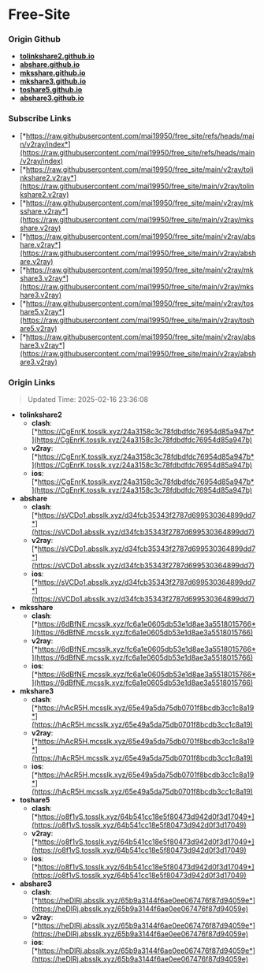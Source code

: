 # Free-Site

### Origin Github

- [**tolinkshare2.github.io**](https://github.com/tolinkshare2/tolinkshare2.github.io)
- [**abshare.github.io**](https://github.com/abshare/abshare.github.io)
- [**mksshare.github.io**](https://github.com/mksshare/mksshare.github.io)
- [**mkshare3.github.io**](https://github.com/mkshare3/mkshare3.github.io)
- [**toshare5.github.io**](https://github.com/toshare5/toshare5.github.io)
- [**abshare3.github.io**](https://github.com/abshare3/abshare3.github.io)

### Subscribe Links

- [*https://raw.githubusercontent.com/mai19950/free_site/refs/heads/main/v2ray/index*](https://raw.githubusercontent.com/mai19950/free_site/refs/heads/main/v2ray/index)
- [*https://raw.githubusercontent.com/mai19950/free_site/main/v2ray/tolinkshare2.v2ray*](https://raw.githubusercontent.com/mai19950/free_site/main/v2ray/tolinkshare2.v2ray)
- [*https://raw.githubusercontent.com/mai19950/free_site/main/v2ray/mksshare.v2ray*](https://raw.githubusercontent.com/mai19950/free_site/main/v2ray/mksshare.v2ray)
- [*https://raw.githubusercontent.com/mai19950/free_site/main/v2ray/abshare.v2ray*](https://raw.githubusercontent.com/mai19950/free_site/main/v2ray/abshare.v2ray)
- [*https://raw.githubusercontent.com/mai19950/free_site/main/v2ray/mkshare3.v2ray*](https://raw.githubusercontent.com/mai19950/free_site/main/v2ray/mkshare3.v2ray)
- [*https://raw.githubusercontent.com/mai19950/free_site/main/v2ray/toshare5.v2ray*](https://raw.githubusercontent.com/mai19950/free_site/main/v2ray/toshare5.v2ray)
- [*https://raw.githubusercontent.com/mai19950/free_site/main/v2ray/abshare3.v2ray*](https://raw.githubusercontent.com/mai19950/free_site/main/v2ray/abshare3.v2ray)

### Origin Links

> Updated Time: 2025-02-16 23:36:08

- **tolinkshare2**
  - **clash**: [*https://CgEnrK.tosslk.xyz/24a3158c3c78fdbdfdc76954d85a947b*](https://CgEnrK.tosslk.xyz/24a3158c3c78fdbdfdc76954d85a947b)
  - **v2ray**: [*https://CgEnrK.tosslk.xyz/24a3158c3c78fdbdfdc76954d85a947b*](https://CgEnrK.tosslk.xyz/24a3158c3c78fdbdfdc76954d85a947b)
  - **ios**: [*https://CgEnrK.tosslk.xyz/24a3158c3c78fdbdfdc76954d85a947b*](https://CgEnrK.tosslk.xyz/24a3158c3c78fdbdfdc76954d85a947b)
- **abshare**
  - **clash**: [*https://sVCDo1.absslk.xyz/d34fcb35343f2787d699530364899dd7*](https://sVCDo1.absslk.xyz/d34fcb35343f2787d699530364899dd7)
  - **v2ray**: [*https://sVCDo1.absslk.xyz/d34fcb35343f2787d699530364899dd7*](https://sVCDo1.absslk.xyz/d34fcb35343f2787d699530364899dd7)
  - **ios**: [*https://sVCDo1.absslk.xyz/d34fcb35343f2787d699530364899dd7*](https://sVCDo1.absslk.xyz/d34fcb35343f2787d699530364899dd7)
- **mksshare**
  - **clash**: [*https://6dBfNE.mcsslk.xyz/fc6a1e0605db53e1d8ae3a5518015766*](https://6dBfNE.mcsslk.xyz/fc6a1e0605db53e1d8ae3a5518015766)
  - **v2ray**: [*https://6dBfNE.mcsslk.xyz/fc6a1e0605db53e1d8ae3a5518015766*](https://6dBfNE.mcsslk.xyz/fc6a1e0605db53e1d8ae3a5518015766)
  - **ios**: [*https://6dBfNE.mcsslk.xyz/fc6a1e0605db53e1d8ae3a5518015766*](https://6dBfNE.mcsslk.xyz/fc6a1e0605db53e1d8ae3a5518015766)
- **mkshare3**
  - **clash**: [*https://hAcR5H.mcsslk.xyz/65e49a5da75db0701f8bcdb3cc1c8a19*](https://hAcR5H.mcsslk.xyz/65e49a5da75db0701f8bcdb3cc1c8a19)
  - **v2ray**: [*https://hAcR5H.mcsslk.xyz/65e49a5da75db0701f8bcdb3cc1c8a19*](https://hAcR5H.mcsslk.xyz/65e49a5da75db0701f8bcdb3cc1c8a19)
  - **ios**: [*https://hAcR5H.mcsslk.xyz/65e49a5da75db0701f8bcdb3cc1c8a19*](https://hAcR5H.mcsslk.xyz/65e49a5da75db0701f8bcdb3cc1c8a19)
- **toshare5**
  - **clash**: [*https://o8f1vS.tosslk.xyz/64b541cc18e5f80473d942d0f3d17049*](https://o8f1vS.tosslk.xyz/64b541cc18e5f80473d942d0f3d17049)
  - **v2ray**: [*https://o8f1vS.tosslk.xyz/64b541cc18e5f80473d942d0f3d17049*](https://o8f1vS.tosslk.xyz/64b541cc18e5f80473d942d0f3d17049)
  - **ios**: [*https://o8f1vS.tosslk.xyz/64b541cc18e5f80473d942d0f3d17049*](https://o8f1vS.tosslk.xyz/64b541cc18e5f80473d942d0f3d17049)
- **abshare3**
  - **clash**: [*https://heDlRj.absslk.xyz/65b9a3144f6ae0ee067476f87d94059e*](https://heDlRj.absslk.xyz/65b9a3144f6ae0ee067476f87d94059e)
  - **v2ray**: [*https://heDlRj.absslk.xyz/65b9a3144f6ae0ee067476f87d94059e*](https://heDlRj.absslk.xyz/65b9a3144f6ae0ee067476f87d94059e)
  - **ios**: [*https://heDlRj.absslk.xyz/65b9a3144f6ae0ee067476f87d94059e*](https://heDlRj.absslk.xyz/65b9a3144f6ae0ee067476f87d94059e)
